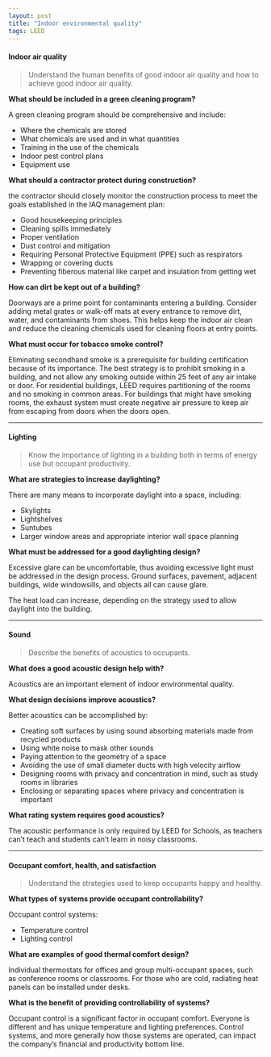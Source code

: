 ```yaml
---
layout: post
title: "Indoor environmental quality"
tags: LEED
---
```


#### Indoor air quality

> Understand the human benefits of good indoor air quality and how to achieve good indoor air quality.

__What should be included in a green cleaning program?__

A green cleaning program should be comprehensive and include:

- Where the chemicals are stored
- What chemicals are used and in what quantities
- Training in the use of the chemicals
- Indoor pest control plans
- Equipment use

__What should a contractor protect during construction?__

the contractor should closely monitor the construction process to meet the goals established in the IAQ management plan:

- Good housekeeping principles
- Cleaning spills immediately
- Proper ventilation
- Dust control and mitigation
- Requiring Personal Protective Equipment (PPE) such as respirators
- Wrapping or covering ducts
- Preventing fiberous material like carpet and insulation from getting wet

__How can dirt be kept out of a building?__

Doorways are a prime point for contaminants entering a building. Consider adding metal grates or walk-off mats at every entrance to remove dirt, water, and contaminants from shoes. This helps keep the indoor air clean and reduce the cleaning chemicals used for cleaning floors at entry points.

__What must occur for tobacco smoke control?__

Eliminating secondhand smoke is a prerequisite for building certification because of its importance. The best strategy is to prohibit smoking in a building, and not allow any smoking outside within 25 feet of any air intake or door. For residential buildings, LEED requires partitioning of the rooms and no smoking in common areas. For buildings that might have smoking rooms, the exhaust system must create negative air pressure to keep air from escaping from doors when the doors open.


---

#### Lighting

> Know the importance of lighting in a building both in terms of energy use but occupant productivity.

__What are strategies to increase daylighting?__

There are many means to incorporate daylight into a space, including:

- Skylights
- Lightshelves
- Suntubes
- Larger window areas and appropriate interior wall space planning

__What must be addressed for a good daylighting design?__

Excessive glare can be uncomfortable, thus avoiding excessive light must be addressed in the design process. Ground surfaces, pavement, adjacent buildings, wide windowsills, and objects all can cause glare.

The heat load can increase, depending on the strategy used to allow daylight into the building.

---

#### Sound

> Describe the benefits of acoustics to occupants.

__What does a good acoustic design help with?__

Acoustics are an important element of indoor environmental quality.

__What design decisions improve acoustics?__

Better acoustics can be accomplished by:

- Creating soft surfaces by using sound absorbing materials made from recycled products
- Using white noise to mask other sounds
- Paying attention to the geometry of a space
- Avoiding the use of small diameter ducts with high velocity airflow
- Designing rooms with privacy and concentration in mind, such as study rooms in libraries
- Enclosing or separating spaces where privacy and concentration is important

__What rating system requires good acoustics?__

The acoustic performance is only required by LEED for Schools, as teachers can’t teach and students can’t learn in noisy classrooms.

---

#### Occupant comfort, health, and satisfaction

> Understand the strategies used to keep occupants happy and healthy.

__What types of systems provide occupant controllability?__

Occupant control systems: 

- Temperature control
- Lighting control

__What are examples of good thermal comfort design?__

Individual thermostats for offices and group multi-occupant spaces, such as conference rooms or classrooms. For those who are cold, radiating heat panels can be installed under desks.

__What is the benefit of providing controllability of systems?__

Occupant control is a significant factor in occupant comfort. Everyone is different and has unique temperature and lighting preferences. Control systems, and more generally how those systems are operated, can impact the company’s financial and productivity bottom line.